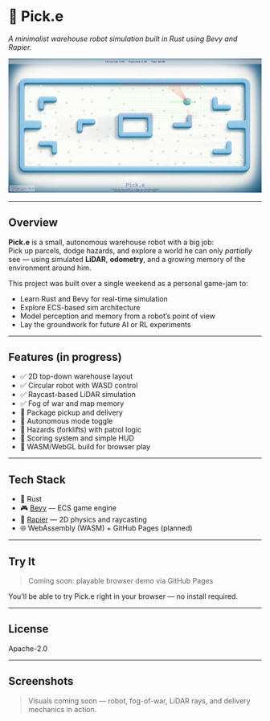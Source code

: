 # 🤖 Pick.e

*A minimalist warehouse robot simulation built in Rust using Bevy and Rapier.*

![screenshot_placeholder](./screenshot.png)

---

## Overview

**Pick.e** is a small, autonomous warehouse robot with a big job:  
Pick up parcels, dodge hazards, and explore a world he can only *partially* see — using simulated **LiDAR**, **odometry**, and a growing memory of the environment around him.

This project was built over a single weekend as a personal game-jam to:

- Learn Rust and Bevy for real-time simulation
- Explore ECS-based sim architecture
- Model perception and memory from a robot’s point of view
- Lay the groundwork for future AI or RL experiments

---

## Features (in progress)

- ✅ 2D top-down warehouse layout
- ✅ Circular robot with WASD control
- ✅ Raycast-based LiDAR simulation
- ✅ Fog of war and map memory
- 🚧 Package pickup and delivery
- 🚧 Autonomous mode toggle
- 🚧 Hazards (forklifts) with patrol logic
- 🚧 Scoring system and simple HUD
- 🚧 WASM/WebGL build for browser play

---

## Tech Stack

- 🦀 Rust
- 🎮 [Bevy](https://bevyengine.org/) — ECS game engine
- 🧩 [Rapier](https://rapier.rs/) — 2D physics and raycasting
- 🌐 WebAssembly (WASM) + GitHub Pages (planned)

---

## Try It

> Coming soon: playable browser demo via GitHub Pages

You'll be able to try Pick.e right in your browser — no install required.

---

## License

Apache-2.0

---

## Screenshots

> Visuals coming soon — robot, fog-of-war, LiDAR rays, and delivery mechanics in action.
